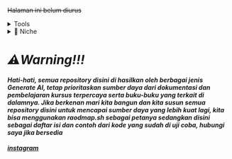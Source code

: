 ~~Halaman ini belum diurus~~

<details>
  <summary>Tools</summary>

<div style="font-size: 10px;">
🔖 Semua Peralatan Termasuk OS
</div>

  <div style=
  "padding-left: 20px">
  <details>
    <summary>
    <a href=
    "../domain-spesifik/README.md">
    Linux
    </a>
    </summary>
    <div style=
    "padding-left: 20px">
      <ul>
            <li>
            <a href=
    "../public/sistem-operasi/linux/archlinux/README.md"
    >Archlinux
            </a>
            </li>
      </ul>
    </div>
  </details>

#

  <details>
    <summary>
    <a href=
    "../public/sistem-operasi/windows/README.md"
    >Windows
    </a>
    </summary>
    <div style=
            "padding-left: 20px"
            >
      <ul>
        <li>
        <a href=
                "../domain-spesifik/embeddeble/lua/README.md">Lua
        </a></li>
            <li><a href=
                "../domain-spesifik/embeddeble/python/README.md">Python
            </a></li>
      </ul>
    </div>
  </details>

#

  <details>
    <summary><a href=
    "../domain-spesifik/mobile/README.md"
    >📱 Mobile
    </a></summary>
    <div style=
    "padding-left: 20px">
      <ul>
        <li>
        <a href=
        "../domain-spesifik/mobile/README.md"
        >Flutter
        </a>
        </li>
        <li>
        <a href="../domain-spesifik/mobile/README.md/#1-pondasi-dart"
        >Dart
        </a>
        </li>
      </ul>
    </div>
  </details>

#

  <details>
    <summary><a href="../domain-spesifik/crypto/README.md"
    >🪙 Crypto
    </a></summary>
    <div style=
    "padding-left: 20px">
      <ul>
        <li>
        <a href="../domain-spesifik/crypto/solidity/README.md"
        >Solidity
        </a>
        </li>
      </ul>
    </div>
  </details>

#

  </div>
<h3 id="satu"></h3>
</details>

<details>
  <summary>
  🎯 Niche
    </summary>
    <div style="font-size: 10px;">
 🚀Bidang
</div>

  <div style=
  "padding-left: 20px">
      <ul>
        <li>
    <a href="../domain-spesifik/embeddeble/lua/nich/plugin/neovim/README.md">
    📝 Neovim Plugin
    </a>
        </li>
      </ul>
   </summary>
<h3 id="batas"></h3>
</details>

<h3 id="batas"></h3>

# _⚠️Warning!!!_

#### _Hati-hati, semua repository disini di hasilkan oleh berbagai jenis Generate AI, tetap prioritaskan sumber daya dari dokumentasi dan pembelajaran kursus terpercaya serta buku-buku yang terkait di dalamnya. Jika berkenan mari kita bangun dan kita susun semua repository disini untuk mencapai sumber daya yang lebih kuat lagi, kita bisa menggunakan raodmap.sh sebagai petanya sedangkan disini sebagai daftar isi dan contoh dari kode yang sudah di uji coba, hubungi saya jika bersedia_

[**_instagram_**][1]

[1]: https://www.instagram.com/amirkhalilzain/

